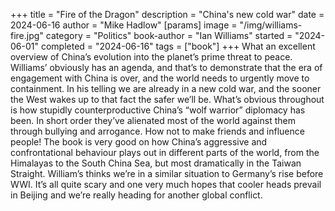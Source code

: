 +++
title = "Fire of the Dragon"
description = "China's new cold war"
date = 2024-06-16
author = "Mike Hadlow"
[params]
    image = "/img/williams-fire.jpg"
    category = "Politics"
    book-author = "Ian Williams"
    started = "2024-06-01"
    completed = "2024-06-16"
    tags = ["book"]
+++
What an excellent overview of China’s evolution into the planet’s prime threat to peace. Williams’ obviously has an agenda, and that’s to demonstrate that the era of engagement with China is over, and the world needs to urgently move to containment. In his telling we are already in a new cold war, and the sooner the West wakes up to that fact the safer we’ll be. What’s obvious throughout is how stupidly counterproductive China’s “wolf warrior” diplomacy has been. In short order they’ve alienated most of the world against them through bullying and arrogance. How not to make friends and influence people! The book is very good on how China’s aggressive and confrontational behaviour plays out in different parts of the world, from the Himalayas to the South China Sea, but most dramatically in the Taiwan Straight. William’s thinks we’re in a similar situation to Germany’s rise before WWI. It’s all quite scary and one very much hopes that cooler heads prevail in Beijing and we’re really heading for another global conflict.
